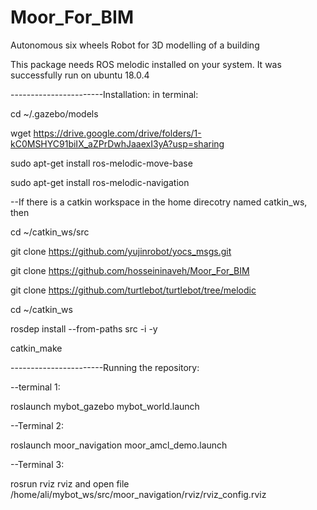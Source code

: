 # Moor_For_BIM
Autonomous six wheels Robot for 3D modelling of a building


This package needs ROS melodic installed on your system. It was successfully run on ubuntu 18.0.4

-----------------------Installation: 
in terminal:

cd ~/.gazebo/models

wget https://drive.google.com/drive/folders/1-kC0MSHYC91biIX_aZPrDwhJaaexI3yA?usp=sharing

sudo apt-get install ros-melodic-move-base 

sudo apt-get install ros-melodic-navigation

--If there is a catkin workspace in the home direcotry named catkin_ws, then 

cd ~/catkin_ws/src 

git clone https://github.com/yujinrobot/yocs_msgs.git

git clone https://github.com/hosseininaveh/Moor_For_BIM 

git clone https://github.com/turtlebot/turtlebot/tree/melodic

cd ~/catkin_ws

rosdep install --from-paths src -i -y

catkin_make


-----------------------Running the repository: 

--terminal 1: 

roslaunch mybot_gazebo mybot_world.launch

--Terminal 2: 

roslaunch moor_navigation moor_amcl_demo.launch

--Terminal 3: 

rosrun rviz rviz and open file /home/ali/mybot_ws/src/moor_navigation/rviz/rviz_config.rviz
